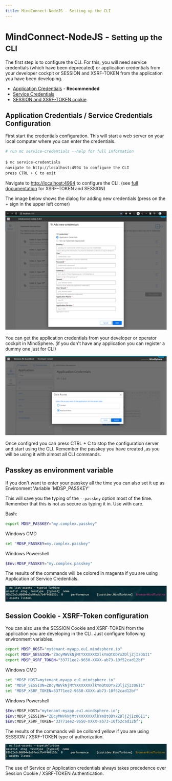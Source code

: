 ```yaml
---
title: MindConnect-NodeJS - Setting up the CLI
---
```


<!-- @format -->

# MindConnect-NodeJS - <small>Setting up the CLI</small>

The first step is to configure the CLI. For this, you will need service credentials (which have been deprecated) or application credentials from your developer cockpit or SESSION and XSRF-TOKEN from the application you have been developing.

- [Application Credentials](https://documentation.mindsphere.io/resources/html/developer-cockpit/en-US/124342231819.html) - **Recommended**
- [Service Credentials](https://developer.mindsphere.io/howto/howto-selfhosted-api-access.html#creating-service-credentials)
- [SESSION and XSRF-TOKEN cookie](https://developer.mindsphere.io/howto/howto-local-development.html#generate-user-credentials)

## Application Credentials / Service Credentials Configuration

First start the credentials configuration. This will start a web server on your local computer where you can enter the credentials.

```bash
# run mc service-credentials --help for full information

$ mc service-credentials
navigate to http://localhost:4994 to configure the CLI
press CTRL + C to exit

```

Navigate to [http://localhost:4994](http://localhost:4994) to configure the CLI. (see [full documentation](https://opensource.mindsphere.io/docs/mindconnect-nodejs/cli/index.html) for XSRF-TOKEN and SESSION)

The image below shows the dialog for adding new credentials (press on the + sign in the upper left corner)

![CLI](../images/servicecredentials.png)

You can get the application credentials from your developer or operator cockpit in MindSphere. (if you don't have any application you can register a dummy one just for CLI)

![CLI](../images/cockpit.png)

Once configred you can press CTRL + C to stop the configuration server and start using the CLI. Remember the passkey you have created ,as you will be using it with almost all CLI commands.

## Passkey as environment variable

If you don't want to enter your passkey all the time you can also set it up as Environment Variable `MDSP_PASSKEY'

This will save you the typing of the `--passkey` option most of the time. Remember that this is not as secure as typing it in. Use with care.

Bash:

```bash
export MDSP_PASSKEY="my.complex.passkey"
```

Windows CMD

```cmd
set "MDSP_PASSKEY=my.complex.passkey"
```

Windows Powershell

```powershell
$Env:MDSP_PASSKEY="my.complex.passkey"
```

The results of the commands will be colored in magenta if you are using Application of Service Credentials.

![Credentials Auth](../images/appcredentialsresult.png)

## Session Cookie - XSRF-Token configuration

You can also use the SESSION Cookie and XSRF-TOKEN from the application you are developing in the CLI. Just configure following environment variables.

```bash
export MDSP_HOST="mytenant-myapp.eu1.mindsphere.io"
export MDSP_SESSION="ZDcyMWVkNjMtYXXXXXXXlkYmQtODYxZDljZjIzOGI1"
export MDSP_XSRF_TOKEN="33771ee2-9650-XXXX-ab73-10f52cad12bf"
```

Windows CMD

```bash
set "MDSP_HOST=mytenant-myapp.eu1.mindsphere.io"
set "MDSP_SESSION=ZDcyMWVkNjMtYXXXXXXXlkYmQtODYxZDljZjIzOGI1"
set "MDSP_XSRF_TOKEN=33771ee2-9650-XXXX-ab73-10f52cad12bf"
```

Windows Powershell

```bash
$Env:MDSP_HOST="mytenant-myapp.eu1.mindsphere.io";
$Env:MDSP_SESSION="ZDcyMWVkNjMtYXXXXXXXlkYmQtODYxZDljZjIzOGI1";
$Env:MDSP_XSRF_TOKEN="33771ee2-9650-XXXX-ab73-10f52cad12bf";
```

The results of the commands will be collored yellow if you are using SESSION / XSRF-TOKEN type of authorization.

![Cookie Auth](../images/cookieresult.png)

The use of Service or Application credentials always takes precedence over Session Cookie / XSRF-TOKEN Authentication.
